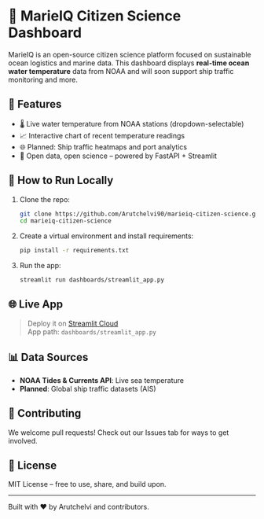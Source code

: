 # 🌊 MarieIQ Citizen Science Dashboard

MarieIQ is an open-source citizen science platform focused on sustainable ocean logistics and marine data. This dashboard displays **real-time ocean water temperature** data from NOAA and will soon support ship traffic monitoring and more.

## 🚀 Features

- 🌡️ Live water temperature from NOAA stations (dropdown-selectable)
- 📈 Interactive chart of recent temperature readings
- 🌐 Planned: Ship traffic heatmaps and port analytics
- 🔄 Open data, open science – powered by FastAPI + Streamlit

## 🧪 How to Run Locally

1. Clone the repo:
   ```bash
   git clone https://github.com/Arutchelvi90/marieiq-citizen-science.git
   cd marieiq-citizen-science
   ```

2. Create a virtual environment and install requirements:
   ```bash
   pip install -r requirements.txt
   ```

3. Run the app:
   ```bash
   streamlit run dashboards/streamlit_app.py
   ```

## 🌐 Live App

> Deploy it on [Streamlit Cloud](https://streamlit.io/cloud)  
> App path: `dashboards/streamlit_app.py`

## 📊 Data Sources

- **NOAA Tides & Currents API**: Live sea temperature  
- **Planned**: Global ship traffic datasets (AIS)

## 🤝 Contributing

We welcome pull requests! Check out our Issues tab for ways to get involved.

## 📄 License

MIT License – free to use, share, and build upon.

---
Built with ❤️ by Arutchelvi and contributors.
